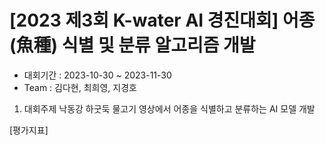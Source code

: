 # [2023 제3회 K-water AI 경진대회] 어종(魚種) 식별 및 분류 알고리즘 개발
- 대회기간 : 2023-10-30 ~ 2023-11-30
- Team : 김다현, 최희영, 지경호

1. 대회주제
낙동강 하굿둑 물고기 영상에서 어종을 식별하고 분류하는 AI 모델 개발

[평가지표]